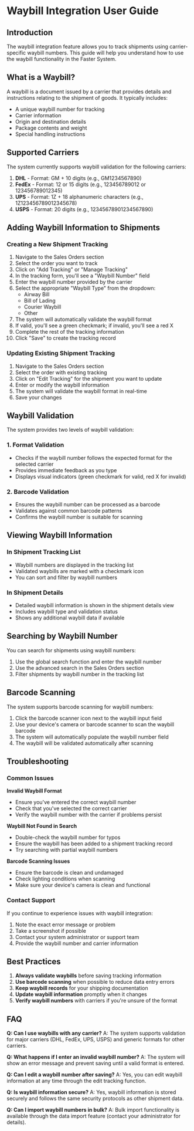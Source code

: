# Waybill Integration User Guide

## Introduction

The waybill integration feature allows you to track shipments using carrier-specific waybill numbers. This guide will help you understand how to use the waybill functionality in the Faster System.

## What is a Waybill?

A waybill is a document issued by a carrier that provides details and instructions relating to the shipment of goods. It typically includes:
- A unique waybill number for tracking
- Carrier information
- Origin and destination details
- Package contents and weight
- Special handling instructions

## Supported Carriers

The system currently supports waybill validation for the following carriers:

1. **DHL** - Format: GM + 10 digits (e.g., GM1234567890)
2. **FedEx** - Format: 12 or 15 digits (e.g., 123456789012 or 123456789012345)
3. **UPS** - Format: 1Z + 18 alphanumeric characters (e.g., 1Z123456789012345678)
4. **USPS** - Format: 20 digits (e.g., 12345678901234567890)

## Adding Waybill Information to Shipments

### Creating a New Shipment Tracking

1. Navigate to the Sales Orders section
2. Select the order you want to track
3. Click on "Add Tracking" or "Manage Tracking"
4. In the tracking form, you'll see a "Waybill Number" field
5. Enter the waybill number provided by the carrier
6. Select the appropriate "Waybill Type" from the dropdown:
   - Airway Bill
   - Bill of Lading
   - Courier Waybill
   - Other
7. The system will automatically validate the waybill format
8. If valid, you'll see a green checkmark; if invalid, you'll see a red X
9. Complete the rest of the tracking information
10. Click "Save" to create the tracking record

### Updating Existing Shipment Tracking

1. Navigate to the Sales Orders section
2. Select the order with existing tracking
3. Click on "Edit Tracking" for the shipment you want to update
4. Enter or modify the waybill information
5. The system will validate the waybill format in real-time
6. Save your changes

## Waybill Validation

The system provides two levels of waybill validation:

### 1. Format Validation
- Checks if the waybill number follows the expected format for the selected carrier
- Provides immediate feedback as you type
- Displays visual indicators (green checkmark for valid, red X for invalid)

### 2. Barcode Validation
- Ensures the waybill number can be processed as a barcode
- Validates against common barcode patterns
- Confirms the waybill number is suitable for scanning

## Viewing Waybill Information

### In Shipment Tracking List
- Waybill numbers are displayed in the tracking list
- Validated waybills are marked with a checkmark icon
- You can sort and filter by waybill numbers

### In Shipment Details
- Detailed waybill information is shown in the shipment details view
- Includes waybill type and validation status
- Shows any additional waybill data if available

## Searching by Waybill Number

You can search for shipments using waybill numbers:

1. Use the global search function and enter the waybill number
2. Use the advanced search in the Sales Orders section
3. Filter shipments by waybill number in the tracking list

## Barcode Scanning

The system supports barcode scanning for waybill numbers:

1. Click the barcode scanner icon next to the waybill input field
2. Use your device's camera or barcode scanner to scan the waybill barcode
3. The system will automatically populate the waybill number field
4. The waybill will be validated automatically after scanning

## Troubleshooting

### Common Issues

**Invalid Waybill Format**
- Ensure you've entered the correct waybill number
- Check that you've selected the correct carrier
- Verify the waybill number with the carrier if problems persist

**Waybill Not Found in Search**
- Double-check the waybill number for typos
- Ensure the waybill has been added to a shipment tracking record
- Try searching with partial waybill numbers

**Barcode Scanning Issues**
- Ensure the barcode is clean and undamaged
- Check lighting conditions when scanning
- Make sure your device's camera is clean and functional

### Contact Support

If you continue to experience issues with waybill integration:
1. Note the exact error message or problem
2. Take a screenshot if possible
3. Contact your system administrator or support team
4. Provide the waybill number and carrier information

## Best Practices

1. **Always validate waybills** before saving tracking information
2. **Use barcode scanning** when possible to reduce data entry errors
3. **Keep waybill records** for your shipping documentation
4. **Update waybill information** promptly when it changes
5. **Verify waybill numbers** with carriers if you're unsure of the format

## FAQ

**Q: Can I use waybills with any carrier?**
A: The system supports validation for major carriers (DHL, FedEx, UPS, USPS) and generic formats for other carriers.

**Q: What happens if I enter an invalid waybill number?**
A: The system will show an error message and prevent saving until a valid format is entered.

**Q: Can I edit a waybill number after saving?**
A: Yes, you can edit waybill information at any time through the edit tracking function.

**Q: Is waybill information secure?**
A: Yes, waybill information is stored securely and follows the same security protocols as other shipment data.

**Q: Can I import waybill numbers in bulk?**
A: Bulk import functionality is available through the data import feature (contact your administrator for details).
